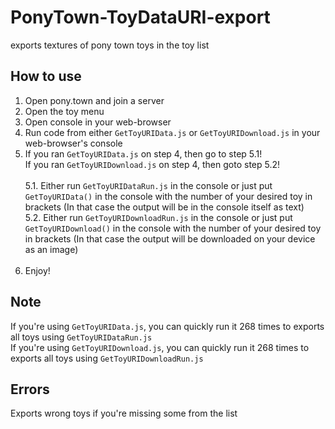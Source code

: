 # PonyTown-ToyDataURI-export
exports textures of pony town toys in the toy list<br/>

## How to use
1. Open pony.town and join a server<br/>
2. Open the toy menu<br/>
3. Open console in your web-browser<br/>
4. Run code from either `GetToyURIData.js` or `GetToyURIDownload.js` in your web-browser's console<br/>
5. If you ran `GetToyURIData.js` on step 4, then go to step 5.1!<br/>If you ran `GetToyURIDownload.js` on step 4, then goto step 5.2!<br/><br/>
5.1. Either run `GetToyURIDataRun.js` in the console or just put<br/>```GetToyURIData()``` in the console with the number of your desired toy in brackets (In that case the output will be in the console itself as text)<br/>
5.2. Either run `GetToyURIDownloadRun.js` in the console or just put<br/>```GetToyURIDownload()``` in the console with the number of your desired toy in brackets (In that case the output will be downloaded on your device as an image)<br/><br/>
6. Enjoy!<br/>

## Note
If you're using `GetToyURIData.js`, you can quickly run it 268 times to exports all toys using `GetToyURIDataRun.js`<br/>
If you're using `GetToyURIDownload.js`, you can quickly run it 268 times to exports all toys using `GetToyURIDownloadRun.js`<br/>

## Errors
Exports wrong toys if you're missing some from the list<br/>
